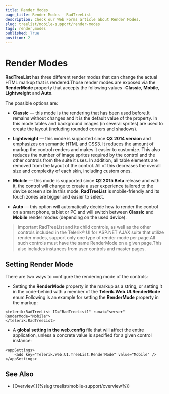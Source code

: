 ```yaml
---
title: Render Modes
page_title: Render Modes - RadTreeList
description: Check our Web Forms article about Render Modes.
slug: treelist/mobile-support/render-modes
tags: render,modes
published: True
position: 2
---
```


# Render Modes



**RadTreeList** has three different render modes that can change the actual HTML markup that is rendered.Those render modes are exposed via the **RenderMode** property that accepts the following values -**Classic**, **Mobile**, **Lightweight** and **Auto**.

The possible options are:

* **Classic** — this mode is the rendering that has been used before.It remains without changes and it is the default value of the property.	In this mode tables and background images (in several sprites) are used to create	the layout (including rounded corners and shadows).

* **Lightweight** — this mode is supported since **Q3 2014 version** and emphasizes on semantic HTML and CSS3. It reduces the amount of markup the control renders	and makes it easier to customize. This also reduces the number of image sprites required by the control and the other controls from the suite it uses. In addition, all table elements are removed from the layout of the control.	All of this decreases the overall size and complexity of each skin, including custom ones.

* **Mobile** — this mode is supported since **Q2 2015 Beta** release	and with it, the control will change to create a user experience tailored to the device screen size.In this mode, **RadTreeList** is mobile-friendly and its touch zones are bigger and easier to select.

* **Auto** — this option will automatically decide how to render the control on a smart phone, tablet or PC and will switch	between **Classic** and **Mobile** render modes (depending on the used device).

>important RadTreeList and its child controls, as well as the other controls included in the	Telerik® UI for ASP.NET AJAX suite that utilize render modes, support only one type of render mode per page.All such controls must have the same RenderMode on a given page.This also includes instances from user controls and master pages.
>


## Setting Render Mode

There are two ways to configure the rendering mode of the controls:

* Setting the **RenderMode** property in the markup as a string, or setting it in the code-behind with a member	of the **Telerik.Web.UI.RenderMode** enum.Following is an example for setting the **RenderMode** property in the markup:

````ASP.NET
<telerik:RadTreeList ID="RadTreeList1" runat="server" RenderMode="Mobile">
</telerik:RadTreeList>
````



* A **global setting in the web.config** file that will affect the entire application, unless a concrete value is specified for a given control instance:

````ASP.NET
<appSettings>
	<add key="Telerik.Web.UI.TreeList.RenderMode" value="Mobile" />
</appSettings>
````



## See Also

 * [Overview]({%slug treelist/mobile-support/overview%})
